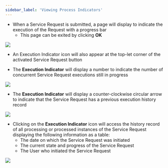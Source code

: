 ```yaml
---
sidebar_label: 'Viewing Process Indicators'
---
```


* When a Service Request is submitted, a page will display to indicate the execution of the Request with a progress bar 
    * This page can be exited by clicking **OK**

![](../static/imgbasic/SelfServiceRequestProgressBar.png)

* An Execution Indicator icon will also appear at the top-let corner of the activated Service Request button

* The **Execution Indicator** will display a number to indicate the number of concurrent Service Request executions still in progress

![](../static/imgbasic/SelfServiceNumberIndicatorButton.png)

* The **Execution Indicator** will display a counter-clockwise circular arrow to indicate that the Service Request has a previous execution history record

![](../static/imgbasic/SelfServiceCounterClockwiseButton.png)

* Clicking on the **Execution Indicator** icon will access the history record of all processing or processed instances of the Service Request displaying the following information as a table:
  * The date on which the Service Request was initiated
  * The current state and progress of the Service Request
  * The User who initiated the Service Request

![](../static/imgbasic/SelfServiceExecutionRecord.png)
